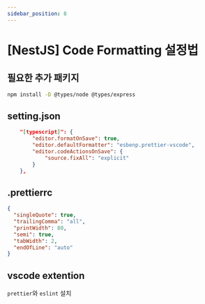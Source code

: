```yaml
---
sidebar_position: 8
---
```


# [NestJS] Code Formatting 설정법


## 필요한 추가 패키지

```bash
npm install -D @types/node @types/express
```

## setting.json

```json
    "[typescript]": {
        "editor.formatOnSave": true,
        "editor.defaultFormatter": "esbenp.prettier-vscode",
        "editor.codeActionsOnSave": {
            "source.fixAll": "explicit"
        }
    },
```

## .prettierrc

```json
{
  "singleQuote": true,
  "trailingComma": "all",
  "printWidth": 80,
  "semi": true,
  "tabWidth": 2,
  "endOfLine": "auto"
}
```

## vscode extention

`prettier`와 `eslint` 설치